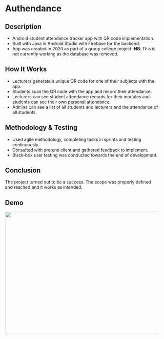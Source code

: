 # Authendance
## Description
- Android student attendance tracker app with QR code implementation. 
- Built with Java in Android Studio with Firebase for the backend. 
- App was created in 2020 as part of a group college project. **NB**: This is not currently working as the database was removed.

## How It Works
- Lecturers generate a unique QR code for one of their subjects with the app.
- Students scan the QR code with the app and record their attendance.
- Lecturers can see student attendance records for their modules and students can see their own personal attendance. 
- Admins can see a list of all students and lecturers and the attendance of all students.

## Methodology & Testing
- Used agile methodology, completing tasks in sprints and testing continuously. 
- Consulted with pretend client and gathered feedback to implement. 
- Black-box user testing was conducted towards the end of development. 

## Conclusion
The project turned out to be a success. The scope was properly defined and reached and it works as intended. 

## Demo
<img src="AuthendanceDemo.gif" width="600" height="400">
